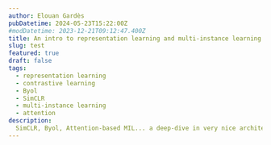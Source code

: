 ```yaml
---
author: Elouan Gardès
pubDatetime: 2024-05-23T15:22:00Z
#modDatetime: 2023-12-21T09:12:47.400Z
title: An intro to representation learning and multi-instance learning in a cool and complex problem
slug: test
featured: true
draft: false
tags:
  - representation learning
  - contrastive learning
  - Byol
  - SimCLR
  - multi-instance learning
  - attention
description:
  SimCLR, Byol, Attention-based MIL... a deep-dive in very nice architectures and concepts
---
```



